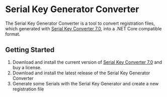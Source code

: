 # Serial Key Generator Converter
The Serial Key Generator Converter is a tool to convert registration files, which generated with [Serial Key Converter 7.0](http://skgenerator.vclexamples.com),
into a .NET Core compatible format.

## Getting Started
1. Download and install the current version of [Serial Key Converter 7.0](http://skgenerator.vclexamples.com) and buy a license.
2. Download and install the latest release of the Serial Key Generator Converter
3. Generate some Serials with the Serial Key Generator and create a new registration file
